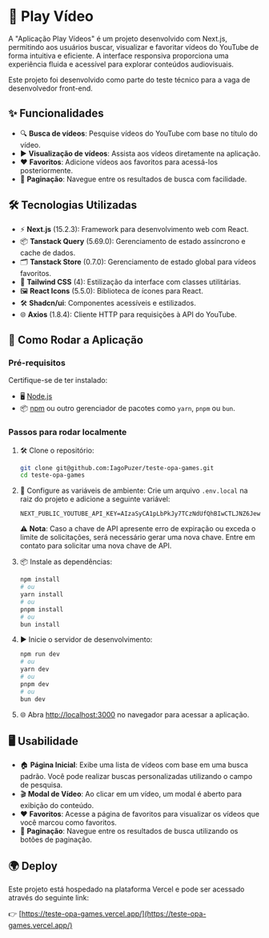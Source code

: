 # 🎥 Play Vídeo

A "Aplicação Play Vídeos" é um projeto desenvolvido com Next.js, permitindo aos usuários buscar, visualizar e favoritar vídeos do YouTube de forma intuitiva e eficiente. A interface responsiva proporciona uma experiência fluida e acessível para explorar conteúdos audiovisuais.

Este projeto foi desenvolvido como parte do teste técnico para a vaga de desenvolvedor front-end.

## ✨ Funcionalidades

- 🔍 **Busca de vídeos**: Pesquise vídeos do YouTube com base no título do vídeo.
- ▶️ **Visualização de vídeos**: Assista aos vídeos diretamente na aplicação.
- ❤️ **Favoritos**: Adicione vídeos aos favoritos para acessá-los posteriormente.
- 📄 **Paginação**: Navegue entre os resultados de busca com facilidade.

## 🛠️ Tecnologias Utilizadas

- ⚡ **Next.js** (15.2.3): Framework para desenvolvimento web com React.
- 📦 **Tanstack Query** (5.69.0): Gerenciamento de estado assíncrono e cache de dados.
- 🗂️ **Tanstack Store** (0.7.0): Gerenciamento de estado global para vídeos favoritos.
- 🎨 **Tailwind CSS** (4): Estilização da interface com classes utilitárias.
- 🖼️ **React Icons** (5.5.0): Biblioteca de ícones para React.
- 🛠️ **Shadcn/ui**: Componentes acessíveis e estilizados.
- 🌐 **Axios** (1.8.4): Cliente HTTP para requisições à API do YouTube.

## 🚀 Como Rodar a Aplicação

### Pré-requisitos

Certifique-se de ter instalado:

- 🖥️ [Node.js](https://nodejs.org/)
- 📦 [npm](https://www.npmjs.com/) ou outro gerenciador de pacotes como `yarn`, `pnpm` ou `bun`.

### Passos para rodar localmente

1. 🛠️ Clone o repositório:

   ```bash
   git clone git@github.com:IagoPuzer/teste-opa-games.git
   cd teste-opa-games
   ```

2. 🔑 Configure as variáveis de ambiente:
   Crie um arquivo `.env.local` na raiz do projeto e adicione a seguinte variável:

   ```env
   NEXT_PUBLIC_YOUTUBE_API_KEY=AIzaSyCA1pLbPkJy7TCzNdUfQhBIwCTLJNZ6Jew
   ```

   ⚠️ **Nota**: Caso a chave de API apresente erro de expiração ou exceda o limite de solicitações, será necessário gerar uma nova chave. Entre em contato para solicitar uma nova chave de API.

3. 📦 Instale as dependências:

   ```bash
   npm install
   # ou
   yarn install
   # ou
   pnpm install
   # ou
   bun install
   ```

4. ▶️ Inicie o servidor de desenvolvimento:

   ```bash
   npm run dev
   # ou
   yarn dev
   # ou
   pnpm dev
   # ou
   bun dev
   ```

5. 🌐 Abra [http://localhost:3000](http://localhost:3000) no navegador para acessar a aplicação.

## 🖥️ Usabilidade

- 🏠 **Página Inicial**: Exibe uma lista de vídeos com base em uma busca padrão. Você pode realizar buscas personalizadas utilizando o campo de pesquisa.
- 🎬 **Modal de Vídeo**: Ao clicar em um vídeo, um modal é aberto para exibição do conteúdo.
- ❤️ **Favoritos**: Acesse a página de favoritos para visualizar os vídeos que você marcou como favoritos.
- 📄 **Paginação**: Navegue entre os resultados de busca utilizando os botões de paginação.

## 🌍 Deploy

Este projeto está hospedado na plataforma Vercel e pode ser acessado através do seguinte link:

👉 [https://teste-opa-games.vercel.app/](https://teste-opa-games.vercel.app/)

